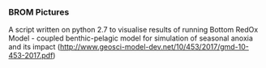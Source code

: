 ### BROM Pictures  
A script written on python 2.7 to visualise results of
running Bottom RedOx Model - coupled benthic-pelagic model for simulation of seasonal anoxia 
and its impact (http://www.geosci-model-dev.net/10/453/2017/gmd-10-453-2017.pdf) 
